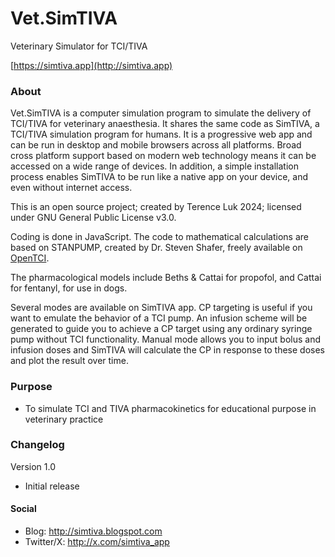 # Vet.SimTIVA
 Veterinary Simulator for TCI/TIVA
 
 [https://simtiva.app](http://simtiva.app)

### About
Vet.SimTIVA is a computer simulation program to simulate the delivery of TCI/TIVA for veterinary anaesthesia. It shares the same code as SimTIVA, a TCI/TIVA simulation program for humans. It is a progressive web app and can be run in desktop and mobile browsers across all platforms. Broad cross platform support based on modern web technology means it can be accessed on a wide range of devices. In addition, a simple installation process enables SimTIVA to be run like a native app on your device, and even without internet access. 

This is an open source project; created by Terence Luk 2024; licensed under GNU General Public License v3.0.

Coding is done in JavaScript. The code to mathematical calculations are based on STANPUMP, created by Dr. Steven Shafer, freely available on [OpenTCI](http://opentci.org/code/stanpump).

The pharmacological models include Beths & Cattai for propofol, and Cattai for fentanyl, for use in dogs.

Several modes are available on SimTIVA app. CP targeting is useful if you want to emulate the behavior of a TCI pump. An infusion scheme will be generated to guide you to achieve a CP target using any ordinary syringe pump without TCI functionality. Manual mode allows you to input bolus and infusion doses and SimTIVA will calculate the CP in response to these doses and plot the result over time. 



### Purpose
- To simulate TCI and TIVA pharmacokinetics for educational purpose in veterinary practice

### Changelog
 Version 1.0
 - Initial release

 #### Social
 - Blog: http://simtiva.blogspot.com
 - Twitter/X: http://x.com/simtiva_app
